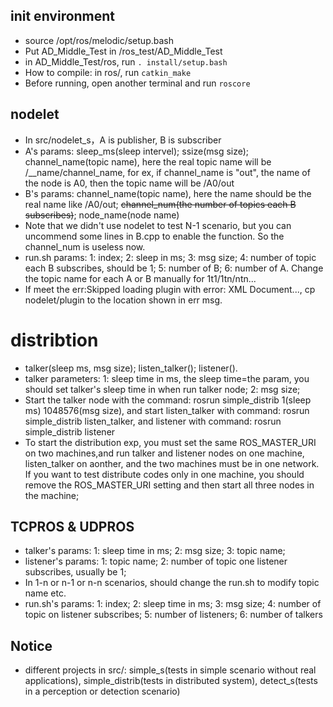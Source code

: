 ## init environment
- source /opt/ros/melodic/setup.bash
- Put AD_Middle_Test in /ros_test/AD_Middle_Test
- in AD_Middle_Test/ros, run `. install/setup.bash`
- How to compile: in ros/, run `catkin_make`
- Before running, open another terminal and run `roscore`

## nodelet
- In src/nodelet_s，A is publisher, B is subscriber
- A's params: sleep_ms(sleep intervel); ssize(msg size); channel_name(topic name), here the real topic name will be /\_\_name/channel_name, for ex, if channel_name is "out", the name of the node is A0, then the topic name will be /A0/out
- B's params: channel_name(topic name), here the name should be the real name like /A0/out; ~~channel_num(the number of topics each B subscribes)~~; node_name(node name)
- Note that we didn't use nodelet to test N-1 scenario, but you can uncommend some lines in B.cpp to enable the function. So the channel_num is useless now.
- run.sh params: 1: index; 2: sleep in ms; 3: msg size; 4: number of topic each B subscribes, should be 1; 5: number of B; 6: number of A. Change the topic name for each A or B manually for 1t1/1tn/ntn...
- If meet the err:Skipped loading plugin with error: XML Document..., cp nodelet/plugin to the location shown in err msg.

# distribtion
- talker(sleep ms, msg size); listen_talker(); listener(). 
- talker parameters: 1: sleep time in ms, the sleep time=the param, you should set talker's sleep time in when run talker node; 2: msg size; 
- Start the talker node with the command: rosrun simple_distrib 1(sleep ms) 1048576(msg size), and start listen_talker with command: rosrun simple_distrib listen_talker, and listener with command: rosrun simple_distrib listener
- To start the distribution exp, you must set the same ROS_MASTER_URI on two machines,and run talker and listener nodes on one machine, listen_talker on aonther, and the two machines must be in one network. If you want to test distribute codes only in one machine, you should remove the ROS_MASTER_URI setting and then start all three nodes in the machine; 

## TCPROS & UDPROS
- talker's params: 1: sleep time in ms; 2: msg size; 3: topic name;
- listener's params: 1: topic name; 2: number of topic one listener subscribes, usually be 1;
- In 1-n or n-1 or n-n scenarios, should change the run.sh to modify topic name etc.
- run.sh's params: 1: index; 2: sleep time in ms; 3: msg size; 4: number of topic on listener subscribes; 5: number of listeners; 6: number of talkers

## Notice
- different projects in src/: simple_s(tests in simple scenario without real applications), simple_distrib(tests in distributed system), detect_s(tests in a perception or detection scenario)
